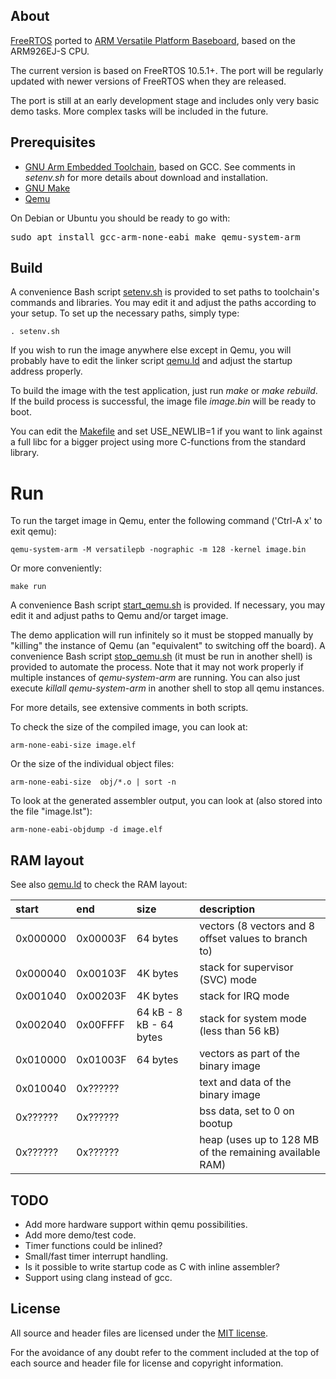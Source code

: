 ## About
[FreeRTOS](http://www.freertos.org/) ported to [ARM Versatile Platform Baseboard](http://infocenter.arm.com/help/topic/com.arm.doc.dui0225d/DUI0225D_versatile_application_baseboard_arm926ej_s_ug.pdf),
based on the ARM926EJ-S CPU.

The current version is based on FreeRTOS 10.5.1+. The port will be regularly
updated with newer versions of FreeRTOS when they are released.

The port is still at an early development stage and includes only very basic
demo tasks. More complex tasks will be included in the future.


## Prerequisites
* [GNU Arm Embedded Toolchain](https://developer.arm.com/open-source/gnu-toolchain/gnu-rm/downloads),
based on GCC. See comments in _setenv.sh_ for more details about download and installation.
* [GNU Make](https://www.gnu.org/software/make/manual/make.html)
* [Qemu](https://www.qemu.org/)

On Debian or Ubuntu you should be ready to go with:
<pre>
sudo apt install gcc-arm-none-eabi make qemu-system-arm
</pre>

## Build

A convenience Bash script [setenv.sh](setenv.sh) is provided to set paths to toolchain's commands
and libraries. You may edit it and adjust the paths according to your setup. To set up
the necessary paths, simply type:

`. setenv.sh`

If you wish to run the image anywhere else except in Qemu, you will probably have to
edit the linker script [qemu.ld](Demo/qemu.ld) and adjust the startup address properly.

To build the image with the test application, just run _make_ or _make rebuild_.
If the build process is successful, the image file _image.bin_ will be ready to boot.

You can edit the [Makefile](Makefile) and set USE_NEWLIB=1 if you want to link against
a full libc for a bigger project using more C-functions from the standard library.

# Run

To run the target image in Qemu, enter the following command ('Ctrl-A x' to exit qemu):

`qemu-system-arm -M versatilepb -nographic -m 128 -kernel image.bin`

Or more conveniently:

`make run`

A convenience Bash script [start\_qemu.sh](start_qemu.sh) is provided. If necessary, you may
edit it and adjust paths to Qemu and/or target image.

The demo application will run infinitely so it must be stopped manually by
"killing" the instance of Qemu (an "equivalent" to switching off the board).
A convenience Bash script [stop\_qemu.sh](stop_qemu.sh) (it must be run in another shell)
is provided to automate the process. Note that it may not work properly if
multiple instances of _qemu-system-arm_ are running.
You can also just execute _killall qemu-system-arm_ in another shell to stop all qemu instances.

For more details, see extensive comments in both scripts.

To check the size of the compiled image, you can look at:

`arm-none-eabi-size image.elf`

Or the size of the individual object files:

`arm-none-eabi-size  obj/*.o | sort -n`

To look at the generated assembler output, you can look at (also stored into the file "image.lst"):

`arm-none-eabi-objdump -d image.elf`

## RAM layout

See also [qemu.ld](Demo/qemu.ld) to check the RAM layout:

| start    | end      | size                    | description                                             |
|:---------|:---------|:------------------------|:--------------------------------------------------------|
| 0x000000 | 0x00003F | 64 bytes                | vectors (8 vectors and 8 offset values to branch to)    |
| 0x000040 | 0x00103F | 4K bytes                | stack for supervisor (SVC) mode                         |
| 0x001040 | 0x00203F | 4K bytes                | stack for IRQ mode                                      |
| 0x002040 | 0x00FFFF | 64 kB - 8 kB - 64 bytes | stack for system mode (less than 56 kB)                 |
| 0x010000 | 0x01003F | 64 bytes                | vectors as part of the binary image                     |
| 0x010040 | 0x?????? |                         | text and data of the binary image                       |
| 0x?????? | 0x?????? |                         | bss data, set to 0 on bootup                            |
| 0x?????? | 0x?????? |                         | heap (uses up to 128 MB of the remaining available RAM) |

## TODO

- Add more hardware support within qemu possibilities.
- Add more demo/test code.
- Timer functions could be inlined?
- Small/fast timer interrupt handling.
- Is it possible to write startup code as C with inline assembler?
- Support using clang instead of gcc.

## License

All source and header files are licensed under
the [MIT license](https://www.freertos.org/a00114.html).

For the avoidance of any doubt refer to the comment included at the top of each source and
header file for license and copyright information.
